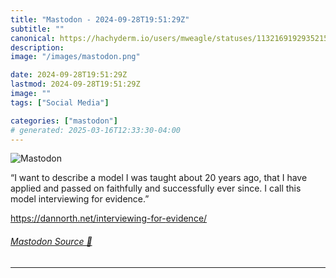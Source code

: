 ```yaml
---
title: "Mastodon - 2024-09-28T19:51:29Z"
subtitle: ""
canonical: https://hachyderm.io/users/mweagle/statuses/113216919293521520
description:
image: "/images/mastodon.png"

date: 2024-09-28T19:51:29Z
lastmod: 2024-09-28T19:51:29Z
image: ""
tags: ["Social Media"]

categories: ["mastodon"]
# generated: 2025-03-16T12:33:30-04:00
---
```

![Mastodon](/images/mastodon.png)

<p>“I want to describe a model I was taught about 20 years ago, that I have applied and passed on faithfully and successfully ever since. I call this model interviewing for evidence.”</p><p><a href="https://dannorth.net/interviewing-for-evidence/" target="_blank" rel="nofollow noopener noreferrer" translate="no"><span class="invisible">https://</span><span class="ellipsis">dannorth.net/interviewing-for-</span><span class="invisible">evidence/</span></a></p>


###### [Mastodon Source 🐘](https://hachyderm.io/@mweagle/113216919293521520)

___
